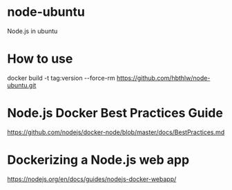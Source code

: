 # node-ubuntu
Node.js in ubuntu

# How to use

docker build -t tag:version --force-rm https://github.com/hbthlw/node-ubuntu.git

# Node.js Docker Best Practices Guide

https://github.com/nodejs/docker-node/blob/master/docs/BestPractices.md

# Dockerizing a Node.js web app

https://nodejs.org/en/docs/guides/nodejs-docker-webapp/

